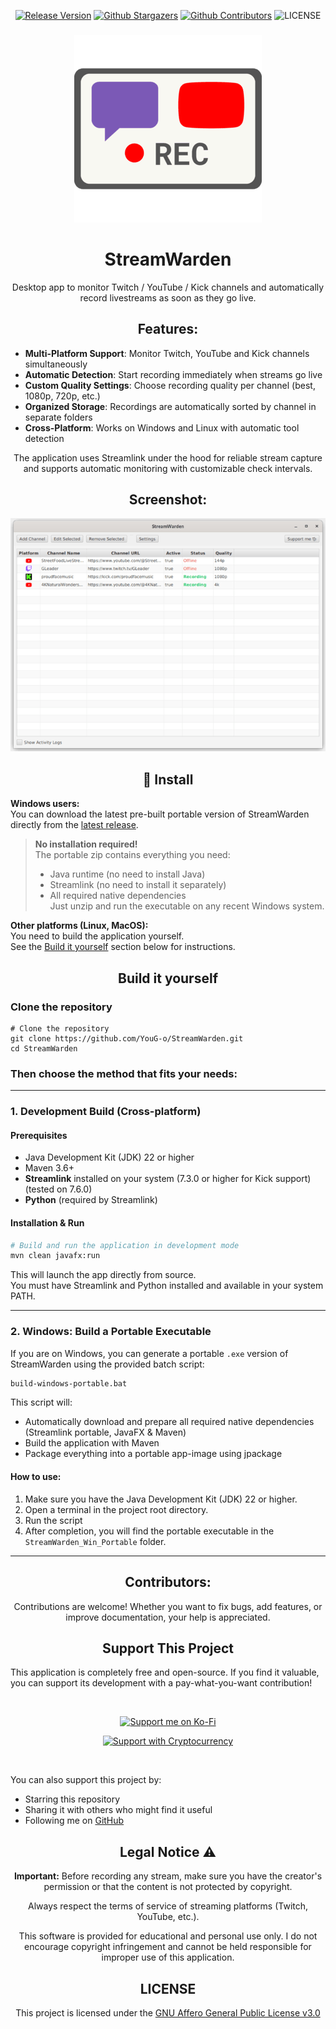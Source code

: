 <div align='center'>

  [![Release Version](https://img.shields.io/github/v/release/YouG-o/StreamWarden?style=flat&logo=github&color=2ea44f)](https://github.com/YouG-o/StreamWarden/releases/latest)
  [![Github Stargazers](https://img.shields.io/github/stars/YouG-o/StreamWarden?style=flat&logo=github&color=f9d71c)](https://github.com/YouG-o/StreamWarden/stargazers)
  [![Github Contributors](https://img.shields.io/github/contributors/YouG-o/StreamWarden?style=flat&logo=github&color=blue)](https://github.com/YouG-o/StreamWarden/graphs/contributors)
  ![LICENSE](https://img.shields.io/github/license/YouG-o/StreamWarden?label=&style=flat&logo=license&logoColor=white&color=3da639)

</div>

###

<div align="center">

![StreamWarden icon](./assets/images/app_icon.png)

# StreamWarden

Desktop app to monitor Twitch / YouTube / Kick channels and automatically record livestreams as soon as they go live.

</div>

###

<div align="center">

  ## Features:

</div>
  
- **Multi-Platform Support**: Monitor Twitch, YouTube and Kick channels simultaneously
- **Automatic Detection**: Start recording immediately when streams go live
- **Custom Quality Settings**: Choose recording quality per channel (best, 1080p, 720p, etc.)
- **Organized Storage**: Recordings are automatically sorted by channel in separate folders
- **Cross-Platform**: Works on Windows and Linux with automatic tool detection

<div align="center">

The application uses Streamlink under the hood for reliable stream capture and supports automatic monitoring with customizable check intervals.

<div align="center">

  ## Screenshot:

</div>

![App screenshot](./assets/images/app_screenshot.png)

</div>


###

<div align="center">

## 🚀 Install

</div>

**Windows users:**  
You can download the latest pre-built portable version of StreamWarden directly from the [latest release](https://github.com/YouG-o/StreamWarden/releases/latest).

> **No installation required!**  
> The portable zip contains everything you need:  
> - Java runtime (no need to install Java)
> - Streamlink (no need to install it separately)
> - All required native dependencies  
> Just unzip and run the executable on any recent Windows system.

**Other platforms (Linux, MacOS):**  
You need to build the application yourself.  
See the [Build it yourself](#build-it-yourself) section below for instructions.



###

<div align="center">
  
  ## Build it yourself

</div>

### Clone the repository
```
# Clone the repository
git clone https://github.com/YouG-o/StreamWarden.git
cd StreamWarden
```

### Then choose the method that fits your needs:

---

### 1. Development Build (Cross-platform)

#### Prerequisites
- Java Development Kit (JDK) 22 or higher
- Maven 3.6+
- **Streamlink** installed on your system (7.3.0 or higher for Kick support) (tested on 7.6.0)
- **Python** (required by Streamlink)

#### Installation & Run
```bash
# Build and run the application in development mode
mvn clean javafx:run
```
This will launch the app directly from source.  
You must have Streamlink and Python installed and available in your system PATH.

---

### 2. Windows: Build a Portable Executable

If you are on Windows, you can generate a portable `.exe` version of StreamWarden using the provided batch script:

```bat
build-windows-portable.bat
```

This script will:
- Automatically download and prepare all required native dependencies (Streamlink portable, JavaFX & Maven)
- Build the application with Maven
- Package everything into a portable app-image using jpackage

#### How to use:
1. Make sure you have the Java Development Kit (JDK) 22 or higher.
2. Open a terminal in the project root directory.
3. Run the script
4. After completion, you will find the portable executable in the `StreamWarden_Win_Portable` folder.

---

###

<div align="center">
  
  ## Contributors:

  Contributions are welcome! Whether you want to fix bugs, add features, or improve documentation, your help is appreciated.

</div>

###

<div align="center">
  
  ## Support This Project

</div>  

This application is completely free and open-source. If you find it valuable, you can support its development with a pay-what-you-want contribution!

<br>

<div align="center">

  [![Support me on Ko-Fi](./assets/images/support_me_on_kofi.png)](https://ko-fi.com/yougo)
    
  [![Support with Cryptocurrency](https://img.shields.io/badge/Support-Cryptocurrency-8256D0?style=for-the-badge&logo=bitcoin&logoColor=white)](https://youtube-no-translation.vercel.app/?donate=crypto)

</div>

<br>

You can also support this project by:

- Starring this repository
- Sharing it with others who might find it useful
- Following me on [GitHub](https://github.com/YouG-o)

###

<div align="center">

## Legal Notice ⚠️

**Important:** Before recording any stream, make sure you have the creator's permission or that the content is not protected by copyright.

Always respect the terms of service of streaming platforms (Twitch, YouTube, etc.).

This software is provided for educational and personal use only. I do not encourage copyright infringement and cannot be held responsible for improper use of this application.


## LICENSE

This project is licensed under the [GNU Affero General Public License v3.0](LICENSE)

</div>